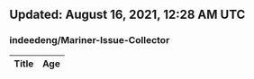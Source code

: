 ## Updated: August 16, 2021, 12:28 AM UTC


### indeedeng/Mariner-Issue-Collector
|**Title**|**Age**|
|:----|:----|